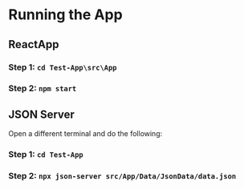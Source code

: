 # Running the App

## ReactApp
### Step 1: `cd Test-App\src\App`
### Step 2: `npm start`

## JSON Server
Open a different terminal and do the following: 
### Step 1: `cd Test-App` 
### Step 2: `npx json-server src/App/Data/JsonData/data.json`